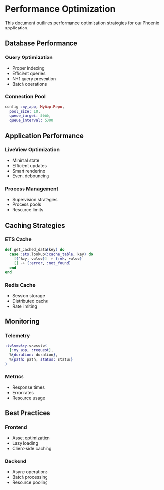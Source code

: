 # Performance Optimization

This document outlines performance optimization strategies for our Phoenix application.

## Database Performance

### Query Optimization
- Proper indexing
- Efficient queries
- N+1 query prevention
- Batch operations

### Connection Pool
```elixir
config :my_app, MyApp.Repo,
  pool_size: 10,
  queue_target: 5000,
  queue_interval: 5000
```

## Application Performance

### LiveView Optimization
- Minimal state
- Efficient updates
- Smart rendering
- Event debouncing

### Process Management
- Supervision strategies
- Process pools
- Resource limits

## Caching Strategies

### ETS Cache
```elixir
def get_cached_data(key) do
  case :ets.lookup(:cache_table, key) do
    [{^key, value}] -> {:ok, value}
    [] -> {:error, :not_found}
  end
end
```

### Redis Cache
- Session storage
- Distributed cache
- Rate limiting

## Monitoring

### Telemetry
```elixir
:telemetry.execute(
  [:my_app, :request],
  %{duration: duration},
  %{path: path, status: status}
)
```

### Metrics
- Response times
- Error rates
- Resource usage

## Best Practices

### Frontend
- Asset optimization
- Lazy loading
- Client-side caching

### Backend
- Async operations
- Batch processing
- Resource pooling
